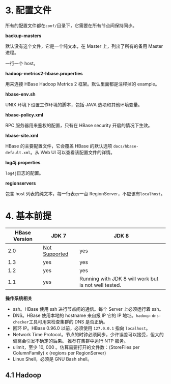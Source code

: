 # 3. 配置文件

所有的配置文件都在`conf/`目录下，它需要在所有节点间保持同步。

**backup-masters**

默认没有这个文件，它是一个纯文本，在 Master 上，列出了所有的备用 Master 进程。

一行一个 host。

**hadoop-metrics2-hbase.properties**

用来连接 HBase Hadoop Metrics 2 框架。默认里面都是注释掉的 example。

**hbase-env.sh**

UNIX 环境下设置工作环境的脚本，包括 JAVA 选项和其他环境变量。

**hbase-policy.xml**

RPC 服务器用来鉴权的配置，只有在 HBase security 开启的情况下生效。

**hbase-site.xml**

HBase 的主要配置文件，它会覆盖 HBase 的默认选项 `docs/hbase-default.xml`。从 Web UI 可以查看该配置文件的详情。

**log4j.properties**

`log4j`日志的配置。

**regionservers**

包含 host 列表的纯文本，每一行表示一台 RegionServer，不应该有`localhost`。



# 4. 基本前提

| HBase Version | JDK 7                                    | JDK 8                                    |
| ------------- | ---------------------------------------- | ---------------------------------------- |
| 2.0           | [Not Supported](http://search-hadoop.com/m/YGbbsPxZ723m3as) | yes                                      |
| 1.3           | yes                                      | yes                                      |
| 1.2           | yes                                      | yes                                      |
| 1.1           | yes                                      | Running with JDK 8 will work but is not well tested. |

**操作系统相关**

- ssh。HBase 使用 ssh 进行节点间的通信。每个 Server 上必须运行着 ssh。
- DNS。HBase 使用本地的 hostname 来自报 IP 它的 IP 地址。`hadoop-dns-checker`工具可用来检查集群的 DNS 是否正确。
- 回环 IP。HBase 0.96.0 以前，必须使用 `127.0.0.1` 指向 `localhost`。
- Network Time Protocol。节点的时钟必须同步，少许误差可以接受，但大的偏离会引发不确定的后果。 推荐在集群中运行 NTP 服务。
- ulimit，至少 10, 000 。估算需要打开的文件数：(StoreFiles per ColumnFamily) x (regions per RegionServer)
- Linux Shell，必须是 GNU Bash shell。

## 4.1 Hadoop

